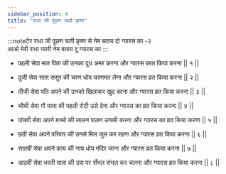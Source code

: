 ```yaml
---
sidebar_position: 4
title: "राधा जी पूछण चली कृष्ण"
---
```


:::noteटेर
राधा जी पूछण चली कृष्ण से नेम बताय दो ग्यारस का -२ <br/>
आओ मेरी राधा प्यारी नेम बताय दू ग्यारस का
:::

- पहली सेवा मात पिता की उनका दूध अमर करना और ग्यारस बरत किया करना || १ ||

- दूजी सेवा सास ससुर की चरण धोय चरणमत लेना और ग्यारस व्रत किया करना || २ ||

- तीजी सेवा पति अपने की उनको खिलाकर खुद काना और ग्यारस व्रत किया करना || ३ ||

- चौथी सेवा गौ माता की पहली रोटी उसे देना और ग्यारस का व्रत किया करना || ४ ||

- पांचवी सेवा अपने बच्चो की लालन पालन उनकी करना और ग्यारस का व्रत किया करना || ५ ||

- छठी सेवा अपने परिवार की उनसे मिल जुल कर रहना और ग्यारस व्रत किया करना || ६ ||

- सातवीं सेवा अपने काय की नाय धोय मंदिर जाना और ग्यारस व्रत किया करना || ७ ||

- आठवीं सेवा धरती माता की उस पर सँभल संभल कर चलना और ग्यारस व्रत किया करना || ८ ||
